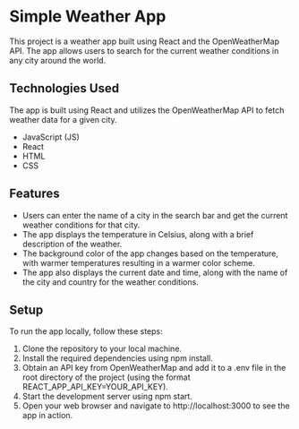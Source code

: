 # Simple Weather App

This project is a weather app built using React and the OpenWeatherMap API. The app allows users to search for the current weather conditions in any city around the world.

## Technologies Used

The app is built using React and utilizes the OpenWeatherMap API to fetch weather data for a given city.

- JavaScript (JS)
- React
- HTML 
- CSS

## Features
- Users can enter the name of a city in the search bar and get the current weather conditions for that city.
- The app displays the temperature in Celsius, along with a brief description of the weather.
- The background color of the app changes based on the temperature, with warmer temperatures resulting in a warmer color scheme.
- The app also displays the current date and time, along with the name of the city and country for the weather conditions.

## Setup

To run the app locally, follow these steps:

1. Clone the repository to your local machine.
2. Install the required dependencies using npm install.
3. Obtain an API key from OpenWeatherMap and add it to a .env file in the root directory of the project (using the format REACT_APP_API_KEY=YOUR_API_KEY).
4. Start the development server using npm start.
5. Open your web browser and navigate to http://localhost:3000 to see the app in action.
